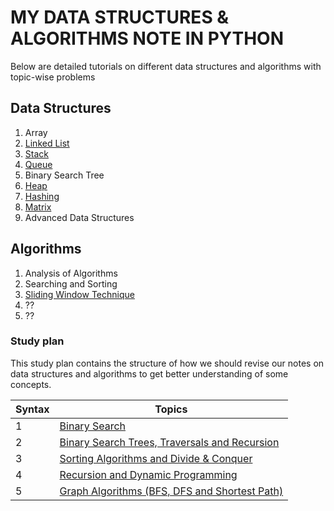 # MY DATA STRUCTURES & ALGORITHMS NOTE IN PYTHON

Below are detailed tutorials on different data structures and algorithms with topic-wise problems


## Data Structures
1. Array
2. [Linked List](https://github.com/saiicodes/ds-and-algo-notes/tree/main/linked_list)
3. [Stack](https://github.com/saiicodes/ds-and-algo-notes/tree/main/stack)
4. [Queue](https://github.com/saiicodes/ds-and-algo-notes/tree/main/queue)
5. Binary Search Tree
6. [Heap]()
7. [Hashing]()
8. [Matrix]()
9. Advanced Data Structures

## Algorithms
1. Analysis of Algorithms
2. Searching and Sorting
3. [Sliding Window Technique]()
4. ??
5. ??

### Study plan
This study plan contains the structure of how we should revise our notes on data structures and algorithms to get better understanding of some concepts.

| Syntax | Topics |
| ----------- | ----------- |
| 1 | [Binary Search](https://github.com/saiicodes/ds-and-algo-notes/tree/main/binary_search) |
| 2 | [Binary Search Trees, Traversals and Recursion](https://github.com/saiicodes/ds-and-algo-notes/tree/main/binary_search_trees) |
| 3 | [Sorting Algorithms and Divide & Conquer](https://github.com/saiicodes/ds-and-algo-notes/tree/main/sorting_algorithms) |
| 4 | [Recursion and Dynamic Programming](https://github.com/saiicodes/ds-and-algo-notes/tree/main/dynamic_programming) |
| 5 | [Graph Algorithms (BFS, DFS and Shortest Path)](https://github.com/saiicodes/ds-and-algo-notes/tree/main/graph_algorithms) |



